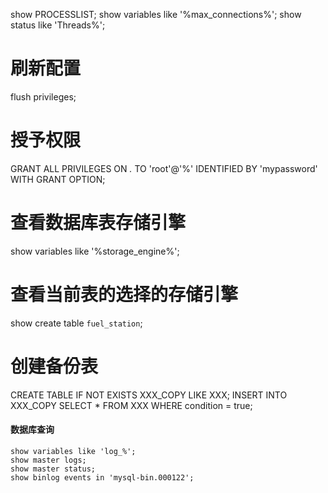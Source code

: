 show PROCESSLIST;
show variables like '%max_connections%';
show status like 'Threads%';
# 刷新配置
flush privileges;
# 授予权限
GRANT ALL PRIVILEGES ON *.* TO 'root'@'%' IDENTIFIED BY 'mypassword' WITH GRANT OPTION;
# 查看数据库表存储引擎 
show variables like '%storage_engine%';
# 查看当前表的选择的存储引擎
show create table `fuel_station`;

# 创建备份表
CREATE TABLE IF NOT EXISTS XXX_COPY LIKE XXX;
INSERT INTO XXX_COPY SELECT * FROM	XXX WHERE condition = true;

#### 数据库查询

```
show variables like 'log_%';
show master logs;
show master status;
show binlog events in 'mysql-bin.000122';
```


